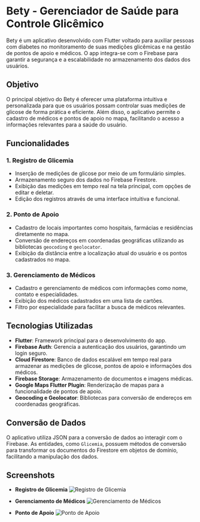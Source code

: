 # Bety - Gerenciador de Saúde para Controle Glicêmico

Bety é um aplicativo desenvolvido com Flutter voltado para auxiliar pessoas com diabetes no monitoramento de suas medições glicêmicas e na gestão de pontos de apoio e médicos. O app integra-se com o Firebase para garantir a segurança e a escalabilidade no armazenamento dos dados dos usuários.

## Objetivo

O principal objetivo do Bety é oferecer uma plataforma intuitiva e personalizada para que os usuários possam controlar suas medições de glicose de forma prática e eficiente. Além disso, o aplicativo permite o cadastro de médicos e pontos de apoio no mapa, facilitando o acesso a informações relevantes para a saúde do usuário.

## Funcionalidades

### 1. Registro de Glicemia
- Inserção de medições de glicose por meio de um formulário simples.
- Armazenamento seguro dos dados no Firebase Firestore.
- Exibição das medições em tempo real na tela principal, com opções de editar e deletar.
- Edição dos registros através de uma interface intuitiva e funcional.

### 2. Ponto de Apoio
- Cadastro de locais importantes como hospitais, farmácias e residências diretamente no mapa.
- Conversão de endereços em coordenadas geográficas utilizando as bibliotecas `geocoding` e `geolocator`.
- Exibição da distância entre a localização atual do usuário e os pontos cadastrados no mapa.

### 3. Gerenciamento de Médicos
- Cadastro e gerenciamento de médicos com informações como nome, contato e especialidades.
- Exibição dos médicos cadastrados em uma lista de cartões.
- Filtro por especialidade para facilitar a busca de médicos relevantes.

## Tecnologias Utilizadas

- **Flutter**: Framework principal para o desenvolvimento do app.
- **Firebase Auth**: Gerencia a autenticação dos usuários, garantindo um login seguro.
- **Cloud Firestore**: Banco de dados escalável em tempo real para armazenar as medições de glicose, pontos de apoio e informações dos médicos.
- **Firebase Storage**: Armazenamento de documentos e imagens médicas.
- **Google Maps Flutter Plugin**: Renderização de mapas para a funcionalidade de pontos de apoio.
- **Geocoding e Geolocator**: Bibliotecas para conversão de endereços em coordenadas geográficas.

## Conversão de Dados

O aplicativo utiliza JSON para a conversão de dados ao interagir com o Firebase. As entidades, como `Glicemia`, possuem métodos de conversão para transformar os documentos do Firestore em objetos de domínio, facilitando a manipulação dos dados.

## Screenshots

- **Registro de Glicemia**
  ![Registro de Glicemia](caminho_para_imagem)

- **Gerenciamento de Médicos**
  ![Gerenciamento de Médicos](caminho_para_imagem)

- **Ponto de Apoio**
  ![Ponto de Apoio](caminho_para_imagem)

